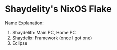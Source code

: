  # Shaydelity's NixOS Flake

Name Explanation:
1. Shaydelith: Main PC, Home PC
2. Shaydelix: Framework (once I got one)
3. Eclipse